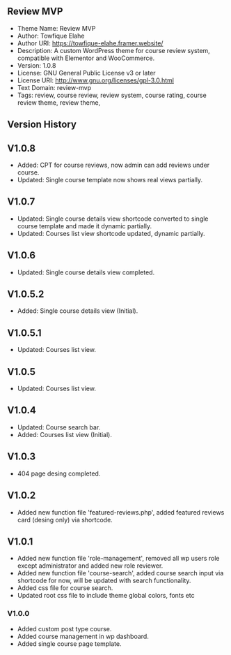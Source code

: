 ## Review MVP

- Theme Name: Review MVP
- Author: Towfique Elahe
- Author URI: https://towfique-elahe.framer.website/
- Description: A custom WordPress theme for course review system, compatible with Elementor and WooCommerce.
- Version: 1.0.8
- License: GNU General Public License v3 or later
- License URI: http://www.gnu.org/licenses/gpl-3.0.html
- Text Domain: review-mvp
- Tags: review, course review, review system, course rating, course review theme, review theme,

## Version History

## V1.0.8

- Added: CPT for course reviews, now admin can add reviews under course.
- Updated: Single course template now shows real views partially.

## V1.0.7

- Updated: Single course details view shortcode converted to single course template and made it dynamic partially.
- Updated: Courses list view shortcode updated, dynamic partially.

## V1.0.6

- Updated: Single course details view completed.

## V1.0.5.2

- Added: Single course details view (Initial).

## V1.0.5.1

- Updated: Courses list view.

## V1.0.5

- Updated: Courses list view.

## V1.0.4

- Updated: Course search bar.
- Added: Courses list view (Initial).

## V1.0.3

- 404 page desing completed.

## V1.0.2

- Added new function file 'featured-reviews.php', added featured reviews card (desing only) via shortcode.

## V1.0.1

- Added new function file 'role-management', removed all wp users role except administrator and added new role reviewer.
- Added new function file 'course-search', added course search input via shortcode for now, will be updated with search functionality.
- Added css file for course search.
- Updated root css file to include theme global colors, fonts etc

### V1.0.0

- Added custom post type course.
- Added course management in wp dashboard.
- Added single course page template.
